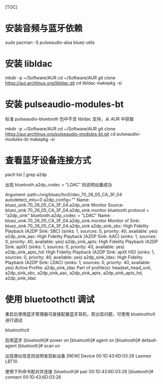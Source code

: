 [TOC]

# 安装音频与蓝牙依赖
sudo pacman -S pulseaudio-alsa bluez-utils

# 安装 libldac
mkdir -p ~/Software/AUR
cd ~/Software/AUR
git clone https://aur.archlinux.org/libldac.git
cd libldac
makepkg -si

# 安装 pulseaudio-modules-bt
标准 pulseaudio-bluetooth 包中不含 libldac 支持，从 AUR 中获取

mkdir -p ~/Software/AUR
cd ~/Software/AUR
git clone https://aur.archlinux.org/pulseaudio-modules-bt.git
cd pulseaudio-modules-bt
makepkg -si

# 查看蓝牙设备连接方式
pactl list | grep a2dp

出现 bluetooth.a2dp_codec = “LDAC” 则说明设置成功

Argument: path=/org/bluez/hci0/dev_70_26_05_CA_3F_04 autodetect_mtu=0 a2dp_config=""
Name: bluez_sink.70_26_05_CA_3F_04.a2dp_sink
Monitor Source: bluez_sink.70_26_05_CA_3F_04.a2dp_sink.monitor
        bluetooth.protocol = "a2dp_sink"
        bluetooth.a2dp_codec = "LDAC"
Name: bluez_sink.70_26_05_CA_3F_04.a2dp_sink.monitor
Monitor of Sink: bluez_sink.70_26_05_CA_3F_04.a2dp_sink
        a2dp_sink_sbc: High Fidelity Playback (A2DP Sink: SBC) (sinks: 1, sources: 0, priority: 40, available: yes)
        a2dp_sink_aac: High Fidelity Playback (A2DP Sink: AAC) (sinks: 1, sources: 0, priority: 40, available: yes)
        a2dp_sink_aptx: High Fidelity Playback (A2DP Sink: aptX) (sinks: 1, sources: 0, priority: 40, available: yes)
        a2dp_sink_aptx_hd: High Fidelity Playback (A2DP Sink: aptX HD) (sinks: 1, sources: 0, priority: 40, available: yes)
        a2dp_sink_ldac: High Fidelity Playback (A2DP Sink: LDAC) (sinks: 1, sources: 0, priority: 40, available: yes)
Active Profile: a2dp_sink_ldac
                Part of profile(s): headset_head_unit, a2dp_sink_sbc, a2dp_sink_aac, a2dp_sink_aptx, a2dp_sink_aptx_hd, a2dp_sink_ldac


# 使用 bluetoothctl 调试
重启后使用蓝牙管理器可直接配置蓝牙耳机，若出现问题，可使用 bluetoothctl 进行调试

bluetoothctl

启用蓝牙
[bluetooth]# power on
[bluetooth]# agent on
[bluetooth]# default-agent
[bluetooth]# scan on

出现类似信息则说明发现新设备
[NEW] Device 00:1D:43:6D:03:26 Lasmex LBT10

使用下列命令配对并连接
[bluetooth]# pair 00:1D:43:6D:03:26
[bluetooth]# connect 00:1D:43:6D:03:26


